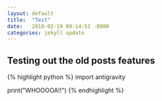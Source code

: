 ```yaml
---
layout: default
title:  "Test"
date:   2018-02-19 09:14:51 -0800
categories: jekyll update
---
```


Testing out the old posts features
----------------------------------

{% highlight python %}
import antigravity

print("WHOOOOA!!")
{% endhighlight %}

